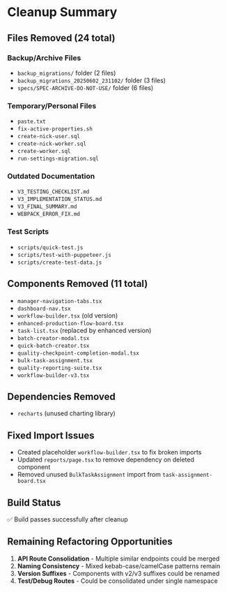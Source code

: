 # Cleanup Summary

## Files Removed (24 total)

### Backup/Archive Files
- `backup_migrations/` folder (2 files)
- `backup_migrations_20250602_231102/` folder (3 files)
- `specs/SPEC-ARCHIVE-DO-NOT-USE/` folder (6 files)

### Temporary/Personal Files
- `paste.txt`
- `fix-active-properties.sh`
- `create-nick-user.sql`
- `create-nick-worker.sql`
- `create-worker.sql`
- `run-settings-migration.sql`

### Outdated Documentation
- `V3_TESTING_CHECKLIST.md`
- `V3_IMPLEMENTATION_STATUS.md`
- `V3_FINAL_SUMMARY.md`
- `WEBPACK_ERROR_FIX.md`

### Test Scripts
- `scripts/quick-test.js`
- `scripts/test-with-puppeteer.js`
- `scripts/create-test-data.js`

## Components Removed (11 total)
- `manager-navigation-tabs.tsx`
- `dashboard-nav.tsx`
- `workflow-builder.tsx` (old version)
- `enhanced-production-flow-board.tsx`
- `task-list.tsx` (replaced by enhanced version)
- `batch-creator-modal.tsx`
- `quick-batch-creator.tsx`
- `quality-checkpoint-completion-modal.tsx`
- `bulk-task-assignment.tsx`
- `quality-reporting-suite.tsx`
- `workflow-builder-v3.tsx`

## Dependencies Removed
- `recharts` (unused charting library)

## Fixed Import Issues
- Created placeholder `workflow-builder.tsx` to fix broken imports
- Updated `reports/page.tsx` to remove dependency on deleted component
- Removed unused `BulkTaskAssignment` import from `task-assignment-board.tsx`

## Build Status
✅ Build passes successfully after cleanup

## Remaining Refactoring Opportunities
1. **API Route Consolidation** - Multiple similar endpoints could be merged
2. **Naming Consistency** - Mixed kebab-case/camelCase patterns remain
3. **Version Suffixes** - Components with v2/v3 suffixes could be renamed
4. **Test/Debug Routes** - Could be consolidated under single namespace